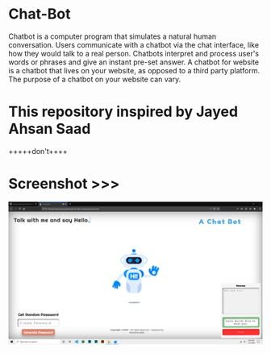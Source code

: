 # Chat-Bot
Chatbot is a computer program that simulates a natural human conversation. Users communicate with a chatbot via the chat interface, like how they would talk to a real person. Chatbots interpret and process user's words or phrases and give an instant pre-set answer. A chatbot for website is a chatbot that lives on your website, as opposed to a third party platform. The purpose of a chatbot on your website can vary. 
# This repository inspired by Jayed Ahsan Saad 
 +++++don't++++
# Screenshot >>>
![alt text](https://github.com/AhsanParadise/Chat-Bot/blob/master/ScreenShot.png?raw=true)
